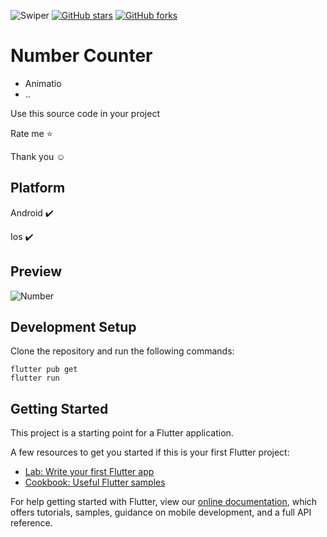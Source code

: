 ![Swiper](https://xdguru.b-cdn.net/wp-content/uploads/2018/11/Animated-number-counter.jpg)
[![GitHub stars](https://img.shields.io/github/stars/iampawan/FlutterExampleApps.svg?style=social&label=Star)](https://github.com/amirziyacode)
[![GitHub forks](https://img.shields.io/github/forks/iampawan/FlutterExampleApps.svg?style=social&label=Fork)](https://github.com/amirziyacode?tab=repositories)


# Number Counter
- Animatio
- .. 

Use this source code in your project

 Rate me ⭐

Thank you ☺


## Platform

Android ✔️

Ios ✔️


## Preview
![Number](https://s6.uupload.ir/files/screen_recording_2022-02-08_at_12.24.15_pm_zsta.gif)


## Development Setup
Clone the repository and run the following commands:
```
flutter pub get
flutter run
```

## Getting Started

This project is a starting point for a Flutter application.

A few resources to get you started if this is your first Flutter project:

- [Lab: Write your first Flutter app](https://flutter.dev/docs/get-started/codelab)
- [Cookbook: Useful Flutter samples](https://flutter.dev/docs/cookbook)

For help getting started with Flutter, view our
[online documentation](https://flutter.dev/docs), which offers tutorials,
samples, guidance on mobile development, and a full API reference.
